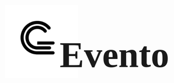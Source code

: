 <div style="display:flex;justify-content: center;align-items: center;" align="center">
      <img src="public/assets/images/logo.svg" height="200px">
      <h1 style="font-family: calibri; font-size: 100px;margin-left: -50px;">Evento</h1>
</div>

